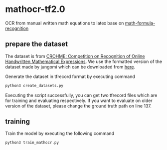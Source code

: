 # mathocr-tf2.0

OCR from manual written math equations to latex base on [math-formula-recognition](https://github.com/jungomi/math-formula-recognition)

## prepare the dataset

The dataset is from [CROHME: Competition on Recognition of Online Handwritten Mathematical
Expressions](https://www.isical.ac.in/~crohme/). We use the formatted version of the dataset made by jungomi which can be downloaded from [here](https://www.floydhub.com/jungomi/datasets/crohme-png).

Generate the dataset in tfrecord format by executing command

```python
python3 create_datasets.py
```

Executing the script successfully, you can get two tfrecord files which are for training and evaluating respectively. If you want to evaluate on older version of the dataset, please change the ground truth path on line 137.

## training

Train the model by executing the following command

```python
python3 train_mathocr.py
```


